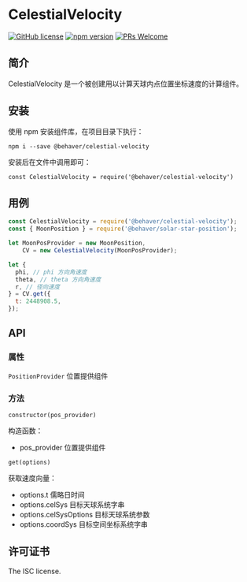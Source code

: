 # CelestialVelocity
[![GitHub license](https://img.shields.io/badge/license-ISC-brightgreen.svg)](#) [![npm version](https://img.shields.io/npm/v/react.svg?style=flat)](https://www.npmjs.com/package/@behaver/celestial-velocity) [![PRs Welcome](https://img.shields.io/badge/PRs-welcome-brightgreen.svg)](#)

## 简介

CelestialVelocity 是一个被创建用以计算天球内点位置坐标速度的计算组件。

## 安装

使用 npm 安装组件库，在项目目录下执行：

`npm i --save @behaver/celestial-velocity`

安装后在文件中调用即可：

`const CelestialVelocity = require('@behaver/celestial-velocity')`

## 用例

```js
const CelestialVelocity = require('@behaver/celestial-velocity');
const { MoonPosition } = require('@behaver/solar-star-position');

let MoonPosProvider = new MoonPosition,
    CV = new CelestialVelocity(MoonPosProvider);

let {
  phi, // phi 方向角速度
  theta, // theta 方向角速度
  r, // 径向速度
} = CV.get({
  t: 2448908.5,
});
```

## API

### 属性

`PositionProvider` 位置提供组件

### 方法

`constructor(pos_provider)`

构造函数：

* pos_provider 位置提供组件

`get(options)`

获取速度向量：

* options.t             儒略日时间
* options.celSys        目标天球系统字串
* options.celSysOptions 目标天球系统参数
* options.coordSys      目标空间坐标系统字串

## 许可证书

The ISC license.